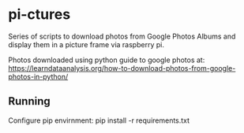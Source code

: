 # pi-ctures
Series of scripts to download photos from Google Photos Albums and display them in a picture frame via raspberry pi.

Photos downloaded using python guide to google photos at:
https://learndataanalysis.org/how-to-download-photos-from-google-photos-in-python/

## Running
Configure pip envirnment:
pip install -r requirements.txt
